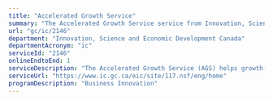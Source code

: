 ```yaml
---
title: "Accelerated Growth Service"
summary: "The Accelerated Growth Service service from Innovation, Science and Economic Development Canada is available end-to-end online, according to the GC Service Inventory."
url: "gc/ic/2146"
department: "Innovation, Science and Economic Development Canada"
departmentAcronym: "ic"
serviceId: "2146"
onlineEndtoEnd: 1
serviceDescription: "The Accelerated Growth Service (AGS) helps growth-oriented Canadian businesses to expand by helping them access the key government services they need to grow, such as financing, exporting, innovation and business advice."
serviceUrl: "https://www.ic.gc.ca/eic/site/117.nsf/eng/home"
programDescription: "Business Innovation"
---
```

